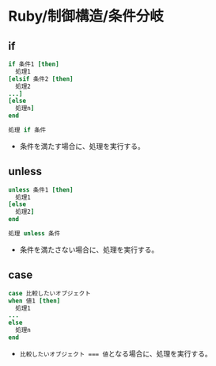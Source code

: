 # Ruby/制御構造/条件分岐

## if

```ruby
if 条件1 [then]
  処理1
[elsif 条件2 [then]
  処理2
...]
[else
  処理n]
end
```

```ruby
処理 if 条件
```

- 条件を満たす場合に、処理を実行する。

## unless

```ruby
unless 条件1 [then]
  処理1
[else
  処理2]
end
```

```ruby
処理 unless 条件
```

- 条件を満たさない場合に、処理を実行する。

## case

```ruby
case 比較したいオブジェクト
when 値1 [then]
  処理1
...
else 
  処理n
end
```

- `比較したいオブジェクト === 値`となる場合に、処理を実行する。
